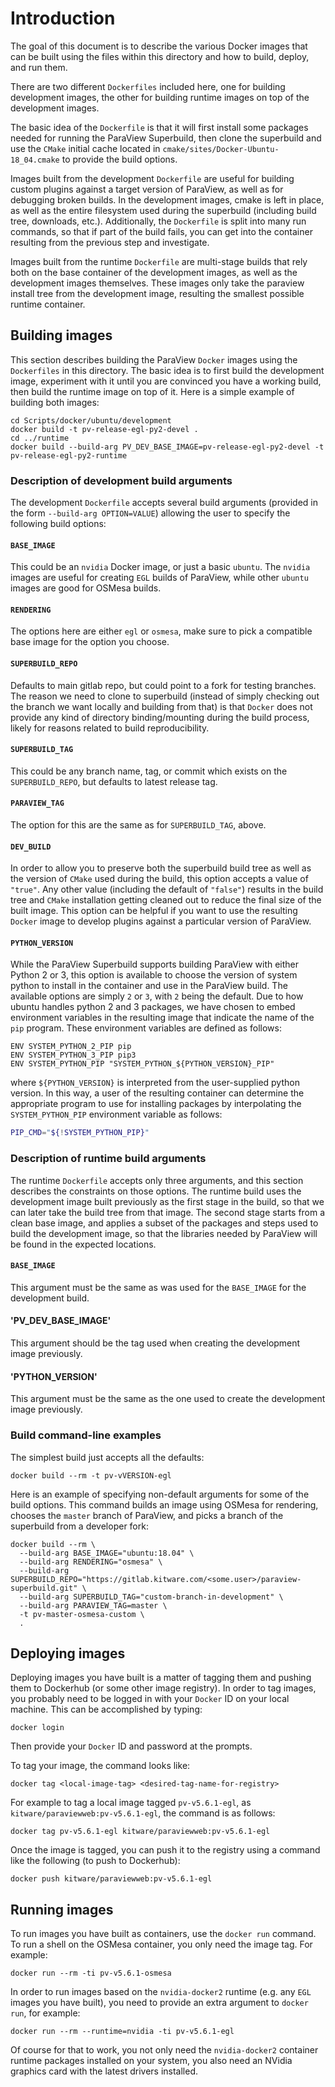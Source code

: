 # Introduction

The goal of this document is to describe the various Docker images that can be built using the files within this directory and how to build, deploy, and run them.

There are two different `Dockerfiles` included here, one for building development images, the other for building runtime images on top of the development images.

The basic idea of the `Dockerfile` is that it will first install some packages needed for running the ParaView Superbuild, then clone the superbuild and use the `CMake` initial cache located in `cmake/sites/Docker-Ubuntu-18_04.cmake` to provide the build options.

Images built from the development `Dockerfile` are useful for building custom plugins against a target version of ParaView, as well as for debugging broken builds.  In the development images, cmake is left in place, as well as the entire filesystem used during the superbuild (including build tree, downloads, etc.).  Additionally, the `Dockerfile` is split into many run commands, so that if part of the build fails, you can get into the container resulting from the previous step and investigate.

Images built from the runtime `Dockerfile` are multi-stage builds that rely both on the base container of the development images, as well as the development images themselves.  These images only take the paraview install tree from the development image, resulting the smallest possible runtime container.

## Building images

This section describes building the ParaView `Docker` images using the `Dockerfiles` in this directory.  The basic idea is to first build the development image, experiment with it until you are convinced you have a working build, then build the runtime image on top of it.  Here is a simple example of building both images:

```
cd Scripts/docker/ubuntu/development
docker build -t pv-release-egl-py2-devel .
cd ../runtime
docker build --build-arg PV_DEV_BASE_IMAGE=pv-release-egl-py2-devel -t pv-release-egl-py2-runtime
```

### Description of development build arguments

The development `Dockerfile` accepts several build arguments (provided in the form `--build-arg OPTION=VALUE`) allowing the user to specify the following build options:

#### `BASE_IMAGE`

This could be an `nvidia` Docker image, or just a basic `ubuntu`.  The `nvidia` images are useful for creating `EGL` builds of ParaView, while other `ubuntu` images are good for OSMesa builds.

#### `RENDERING`

The options here are either `egl` or `osmesa`, make sure to pick a compatible base image for the option you choose.

#### `SUPERBUILD_REPO`

Defaults to main gitlab repo, but could point to a fork for testing branches.  The reason we need to clone to superbuild (instead of simply checking out the branch we want locally and building from that) is that `Docker` does not provide any kind of directory binding/mounting during the build process, likely for reasons related to build reproducibility.

#### `SUPERBUILD_TAG`

This could be any branch name, tag, or commit which exists on the `SUPERBUILD_REPO`, but defaults to latest release tag.

#### `PARAVIEW_TAG`

The option for this are the same as for `SUPERBUILD_TAG`, above.

#### `DEV_BUILD`

In order to allow you to preserve both the superbuild build tree as well as the version of `CMake` used during the build, this option accepts a value of `"true"`.  Any other value (including the default of `"false"`) results in the build tree and `CMake` installation getting cleaned out to reduce the final size of the built image.  This option can be helpful if you want to use the resulting `Docker` image to develop plugins against a particular version of ParaView.

#### `PYTHON_VERSION`

While the ParaView Superbuild supports building ParaView with either Python 2 or 3, this option is available to choose the version of system python to install in the container and use in the ParaView build.  The available options are simply `2` or `3`, with `2` being the default.  Due to how ubuntu handles python 2 and 3 packages, we have chosen to embed environment variables in the resulting image that indicate the name of the `pip` program.  These environment variables are defined as follows:

```
ENV SYSTEM_PYTHON_2_PIP pip
ENV SYSTEM_PYTHON_3_PIP pip3
ENV SYSTEM_PYTHON_PIP "SYSTEM_PYTHON_${PYTHON_VERSION}_PIP"
```

where `${PYTHON_VERSION}` is interpreted from the user-supplied python version.  In this way, a user of the resulting container can determine the appropriate program to use for installing packages by interpolating the `SYSTEM_PYTHON_PIP` environment variable as follows:

```bash
PIP_CMD="${!SYSTEM_PYTHON_PIP}"
```

### Description of runtime build arguments

The runtime `Dockerfile` accepts only three arguments, and this section describes the constraints on those options.  The runtime build uses the development image built previously as the first stage in the build, so that we can later take the build tree from that image.  The second stage starts from a clean base image, and applies a subset of the packages and steps used to build the development image, so that the libraries needed by ParaView will be found in the expected locations.

#### `BASE_IMAGE`

This argument must be the same as was used for the `BASE_IMAGE` for the development build.

#### 'PV_DEV_BASE_IMAGE'

This argument should be the tag used when creating the development image previously.

#### 'PYTHON_VERSION'

This argument must be the same as the one used to create the development image previously.

### Build command-line examples

The simplest build just accepts all the defaults:

```
docker build --rm -t pv-vVERSION-egl
```

Here is an example of specifying non-default arguments for some of the build options.  This command builds an image using OSMesa for rendering, chooses the `master` branch of ParaView, and picks a branch of the superbuild from a developer fork:

```
docker build --rm \
  --build-arg BASE_IMAGE="ubuntu:18.04" \
  --build-arg RENDERING="osmesa" \
  --build-arg SUPERBUILD_REPO="https://gitlab.kitware.com/<some.user>/paraview-superbuild.git" \
  --build-arg SUPERBUILD_TAG="custom-branch-in-development" \
  --build-arg PARAVIEW_TAG=master \
  -t pv-master-osmesa-custom \
  .
```

## Deploying images

Deploying images you have built is a matter of tagging them and pushing them to Dockerhub (or some other image registry).  In order to tag images, you probably need to be logged in with your `Docker` ID on your local machine.  This can be accomplished by typing:

```
docker login
```

Then provide your `Docker` ID and password at the prompts.

To tag your image, the command looks like:

```
docker tag <local-image-tag> <desired-tag-name-for-registry>
```

For example to tag a local image tagged `pv-v5.6.1-egl`, as `kitware/paraviewweb:pv-v5.6.1-egl`, the command is as follows:

```
docker tag pv-v5.6.1-egl kitware/paraviewweb:pv-v5.6.1-egl
```

Once the image is tagged, you can push it to the registry using a command like the following (to push to Dockerhub):

```
docker push kitware/paraviewweb:pv-v5.6.1-egl
```

## Running images

To run images you have built as containers, use the `docker run` command.  To run a shell on the OSMesa container, you only need the image tag.  For example:

```
docker run --rm -ti pv-v5.6.1-osmesa
```

In order to run images based on the `nvidia-docker2` runtime (e.g. any `EGL` images you have built), you need to provide an extra argument to `docker run`, for example:

```
docker run --rm --runtime=nvidia -ti pv-v5.6.1-egl
```

Of course for that to work, you not only need the `nvidia-docker2` container runtime packages installed on your system, you also need an NVidia graphics card with the latest drivers installed.

